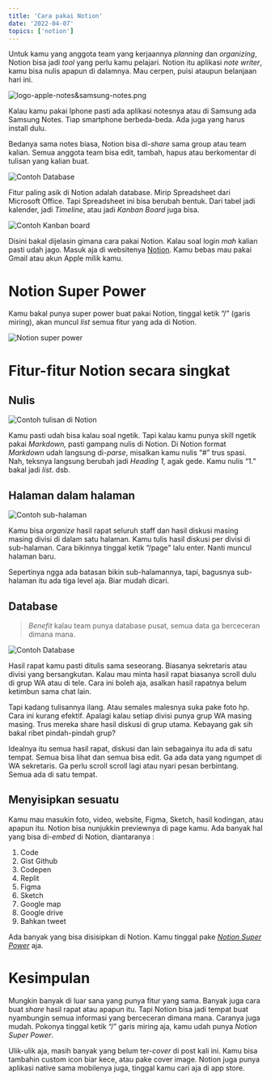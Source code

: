 ```yaml
---
title: 'Cara pakai Notion'
date: '2022-04-07'
topics: ['notion']
---
```


Untuk kamu yang anggota team yang kerjaannya *planning* dan *organizing*, Notion bisa jadi *tool* yang perlu kamu pelajari. Notion itu aplikasi *note writer*, kamu bisa nulis apapun di dalamnya. Mau cerpen, puisi ataupun belanjaan hari ini. 

![logo-apple-notes&samsung-notes.png](/content/cara-pakai-notion/logo-notes.png)

Kalau kamu pakai Iphone pasti ada aplikasi notesnya atau di Samsung ada Samsung Notes. Tiap smartphone berbeda-beda. Ada juga yang harus install dulu.

Bedanya sama notes biasa, Notion bisa di-*share* sama group atau team kalian. Semua anggota team bisa edit, tambah, hapus atau berkomentar di tulisan yang kalian buat. 

![Contoh Database](/content/cara-pakai-notion/contoh-database.png)

Fitur paling asik di Notion adalah database. Mirip Spreadsheet dari Microsoft Office. Tapi Spreadsheet ini bisa berubah bentuk. Dari tabel jadi kalender, jadi *Timeline*, atau jadi *Kanban Board* juga bisa.

![Contoh Kanban board](/content/cara-pakai-notion/contoh-kanban.png)

Disini bakal dijelasin gimana cara pakai Notion. Kalau soal login *mah* kalian pasti udah jago. Masuk aja di websitenya [Notion](https://www.notion.so). Kamu bebas mau pakai Gmail atau akun Apple milik kamu.

# Notion Super Power

Kamu bakal punya super power buat pakai Notion, tinggal ketik “/” (garis miring), akan muncul *list* semua fitur yang ada di Notion.

![Notion super power](/content/cara-pakai-notion/notion-super-power.png)

# Fitur-fitur Notion secara singkat

## Nulis

![Contoh tulisan di Notion](/content/cara-pakai-notion/nulis.png)

Kamu pasti udah bisa kalau soal ngetik. Tapi kalau kamu punya skill ngetik pakai *Markdown,* pasti gampang nulis di Notion. Di Notion format *Markdown* udah langsung di-*parse*, misalkan kamu nulis “#” trus spasi. Nah, teksnya langsung berubah jadi *Heading 1*, agak gede. Kamu nulis “1.” bakal jadi *list*. dsb.

## Halaman dalam halaman

![Contoh sub-halaman](/content/cara-pakai-notion/sub-halaman.png)

Kamu bisa *organize* hasil rapat seluruh staff dan hasil diskusi masing masing divisi di dalam satu halaman. Kamu tulis hasil diskusi per divisi di sub-halaman. Cara bikinnya tinggal ketik “/page” lalu enter. Nanti muncul halaman baru.

Sepertinya ngga ada batasan bikin sub-halamannya, tapi, bagusnya sub-halaman itu ada tiga level aja. Biar mudah dicari.

## Database

> *Benefit* kalau team punya database pusat, semua data ga berceceran dimana mana.

![Contoh Database](/content/cara-pakai-notion/contoh-database.png)

Hasil rapat kamu pasti ditulis sama seseorang. Biasanya sekretaris atau divisi yang bersangkutan. Kalau mau minta hasil rapat biasanya scroll dulu di grup WA atau di tele. Cara ini boleh aja, asalkan hasil rapatnya belum ketimbun sama chat lain.

Tapi kadang tulisannya ilang. Atau semales malesnya suka pake foto hp. Cara ini kurang efektif. Apalagi kalau setiap divisi punya grup WA masing masing. Trus mereka share hasil diskusi di grup utama. Kebayang gak sih bakal ribet pindah-pindah grup?

Idealnya itu semua hasil rapat, diskusi dan lain sebagainya itu ada di satu tempat. Semua bisa lihat dan semua bisa edit. Ga ada data yang ngumpet di WA sekretaris. Ga perlu scroll scroll lagi atau nyari pesan berbintang. Semua ada di satu tempat.

## Menyisipkan sesuatu

Kamu mau masukin foto, video, website, Figma, Sketch, hasil kodingan, atau apapun itu. Notion bisa nunjukkin previewnya di page kamu. Ada banyak hal yang bisa di-*embed* di Notion, diantaranya :

1. Code
2. Gist Github
3. Codepen
4. Replit
5. Figma
6. Sketch
7. Google map
8. Google drive
9. Bahkan tweet

Ada banyak yang bisa disisipkan di Notion. Kamu tinggal pake [*Notion Super Power*](#notion-super-power) aja.

# Kesimpulan

Mungkin banyak di luar sana yang punya fitur yang sama. Banyak juga cara buat *share* hasil rapat atau apapun itu. Tapi Notion bisa jadi tempat buat nyambungin semua informasi yang berceceran dimana mana. Caranya juga mudah. Pokonya tinggal ketik “/” garis miring aja, kamu udah punya *Notion Super Power*.

Ulik-ulik aja, masih banyak yang belum ter-*cover* di post kali ini. Kamu bisa tambahin custom icon biar kece, atau pake cover image. Notion juga punya aplikasi native sama mobilenya juga, tinggal kamu cari aja di app store.